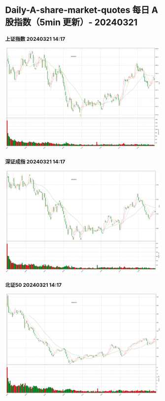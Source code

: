 
# Daily-A-share-market-quotes 每日 A 股指数（5min 更新）- 20240321

### 上证指数 20240321 14:17
![](./fig/2024/3/20240321-sh000001.png)

### 深证成指 20240321 14:17
![](./fig/2024/3/20240321-sz399001.png)

### 北证50 20240321 14:17
![](./fig/2024/3/20240321-bj899050.png)
